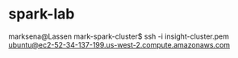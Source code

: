 # spark-lab
marksena@Lassen mark-spark-cluster$ ssh -i insight-cluster.pem ubuntu@ec2-52-34-137-199.us-west-2.compute.amazonaws.com
